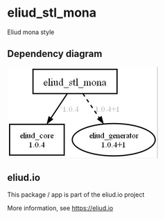 # eliud_stl_mona

Eliud mona style

## Dependency diagram

![Dependency diagram](https://github.com/eliudio/eliud_stl_mona/raw/main/depends.jpg)

## eliud.io

This package / app is part of the eliud.io project

More information, see https://eliud.io

